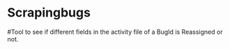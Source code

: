 # Scrapingbugs
#Tool to see if different fields in the activity file of a BugId is Reassigned or not.
